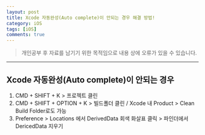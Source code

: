 ```yaml
---
layout: post
title: Xcode 자동완성(Auto complete)이 안되는 경우 해결 방법!
category: iOS
tags: [iOS]
comments: true
---
```


> 개인공부 후 자료를 남기기 위한 목적임으로 내용 상에 오류가 있을 수 있습니다.    

<hr>


## Xcode 자동완성(Auto complete)이 안되는 경우


1. CMD + SHIFT + K > 프로젝트 클린
2. CMD + SHIFT + OPTION + K > 빌드폴더 클린 / Xcode 내 Product > Clean Build Folder로도 가능
3. Preference > Locations 에서 DerivedData 회색 화살표 클릭 > 파인더에서 DericedData 지우기
